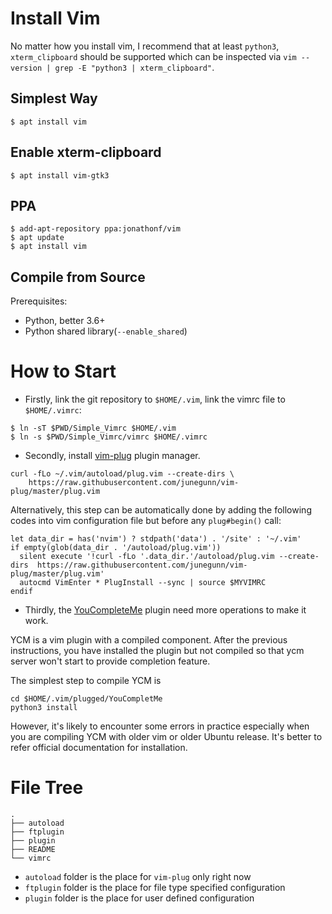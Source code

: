 # Install Vim

No matter how you install vim, I recommend that at least `python3`, `xterm_clipboard` should be supported which can be inspected via `vim --version | grep -E "python3 | xterm_clipboard"`.

## Simplest Way

```shell
$ apt install vim
```

## Enable xterm-clipboard

```shell
$ apt install vim-gtk3
```

## PPA

```shell
$ add-apt-repository ppa:jonathonf/vim
$ apt update
$ apt install vim
```

## Compile from Source

Prerequisites:

- Python, better 3.6+
- Python shared library(`--enable_shared`)

# How to Start

- Firstly, link the git repository to `$HOME/.vim`, link the vimrc file to `$HOME/.vimrc`:

```shell
$ ln -sT $PWD/Simple_Vimrc $HOME/.vim
$ ln -s $PWD/Simple_Vimrc/vimrc $HOME/.vimrc
```

- Secondly, install [vim-plug](https://github.com/junegunn/vim-plug) plugin manager.

```
curl -fLo ~/.vim/autoload/plug.vim --create-dirs \
    https://raw.githubusercontent.com/junegunn/vim-plug/master/plug.vim
```

Alternatively, this step can be automatically done by adding the following codes into vim configuration file but before any `plug#begin()` call:

```
let data_dir = has('nvim') ? stdpath('data') . '/site' : '~/.vim'
if empty(glob(data_dir . '/autoload/plug.vim'))
  silent execute '!curl -fLo '.data_dir.'/autoload/plug.vim --create-dirs  https://raw.githubusercontent.com/junegunn/vim-plug/master/plug.vim'
  autocmd VimEnter * PlugInstall --sync | source $MYVIMRC
endif
```

- Thirdly, the [YouCompleteMe](https://github.com/ycm-core/YouCompleteMe) plugin need more operations to make it work.

YCM is a vim plugin with a compiled component. After the previous instructions, you have installed the plugin but not compiled so that ycm server won't start to provide completion feature. 

The simplest step to compile YCM is

```shell
cd $HOME/.vim/plugged/YouCompletMe
python3 install
```

However, it's likely to encounter some errors in practice especially when you are compiling YCM with older vim or older Ubuntu release. It's better to refer official documentation for installation.

# File Tree

```
.
├── autoload
├── ftplugin
├── plugin
├── README
└── vimrc
```

- `autoload` folder is the place for `vim-plug` only right now
- `ftplugin` folder is the place for file type specified configuration
- `plugin` folder is the place for user defined configuration
